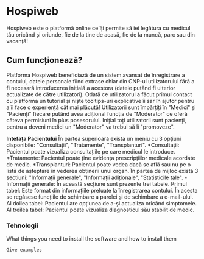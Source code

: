 # Hospiweb

Hospiweb este o platformă online ce îți permite să iei legătura cu medicul tău oricând și oriunde, fie de la tine de acasă, fie de la muncă, parc sau din vacanță!

## Cum funcționează?

Platforma Hospiweb beneficiază de un sistem avansat de înregistrare a contului, datele personale fiind extrase chiar din CNP-ul utilizatorului fără a fi necesară introducerea inițială a acestora (datele putând fi ulterior actualizate de către utilizatori). Odată ce utilizatorul a făcut primul contact cu platforma un tutorial și niște tooltips-uri explicative îi sar în ajutor pentru a îi face o experiență cât mai plăcută! Utilizatorii sunt împărțiți în "Medici" și "Pacienți" fiecare putând avea adițional funcția de "Moderator" ce oferă câteva permisiuni în plus posesorului. Inițial toți utilizatorii sunt pacienți, pentru a deveni medici un "Moderator" va trebui să îi "promoveze".

**Intefața Pacientului**
În partea superioară exista un meniu cu 3 opțiuni disponibile: "Consultații", "Tratamente", "Transplanturi".
  *Consultații: Pacientul poate vizualiza consultațiile pe care medicul le introduce.
  *Tratamente: Pacientul poate ține evidența prescripțiilor medicale acordate de medic.
  *Transplanturi: Pacientul poate vedea dacă se află sau nu pe o listă de așteptare în vederea obținerii unui organ.
În partea de mijloc există 3 secțiuni: "Informații generale", "Informații adiționale", "Statisticile tale".
  -Informații generale: În această secțiune sunt prezente trei tabele.
     Primul tabel: Este format din informațiile preluate la înregistrarea contului. În acesta se regăsesc funcțiile de     schimbare a parolei și de schimbare a e-mail-ului.
     Al doilea tabel: Pacientul are opțiunea de a-și actualiza oricând simptomele.
     Al treilea tabel: Pacientul poate vizualiza diagnosticul său stabilit de medic.
     

### Tehnologii 

What things you need to install the software and how to install them

```
Give examples
```

